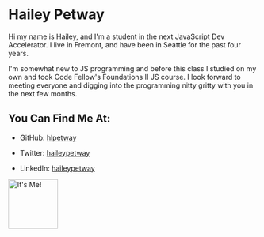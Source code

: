 # Hailey Petway

Hi my name is Hailey, and I'm a student in the next JavaScript Dev Accelerator. I live in Fremont, and have been in Seattle for the past four years. 

I'm somewhat new to JS programming and before this class I studied on my own and took Code Fellow's Foundations II JS course. I look forward to meeting everyone and digging into the programming nitty gritty with you in the next few months.

## You Can Find Me At:

*	GitHub: [hlpetway](https://github.com/hlpetway)

*	Twitter: [haileypetway](https://twitter.com/haileypetway)

*	LinkedIn: [haileypetway](https://linkedin.com/in/haileypetway)

<img src="http://static.squarespace.com/static/518177ede4b085d260ae1148/t/528f8696e4b0e2f77a6f2e9a/1385137826210/hailey?format=300w" alt="It's Me!" style="height: 100px;"/>

